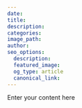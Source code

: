 ```yaml
---
date: 
title: 
description:
categories: 
image_path:
author:
seo_options:
  description:
  featured_image: 
  og_type: article
  canonical_link:
---
```

Enter your content here